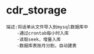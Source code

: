# cdr_storage
    描述:将话单从文件导入到mysql数据库中
        -通过crontab每小时入库
        -读取seek，增量入库
        -数据库表按月分割，自动建表
